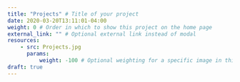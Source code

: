 ```yaml
---
title: "Projects" # Title of your project
date: 2020-03-20T13:11:01-04:00
weight: 0 # Order in which to show this project on the home page
external_link: "" # Optional external link instead of modal
resources:
    - src: Projects.jpg
      params:
          weight: -100 # Optional weighting for a specific image in this project folder
draft: true
---
```

